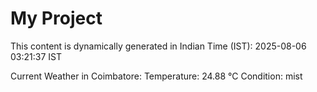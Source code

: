 # My Project

This content is dynamically generated in Indian Time (IST): 2025-08-06 03:21:37 IST


Current Weather in Coimbatore:
Temperature: 24.88 °C
Condition: mist
